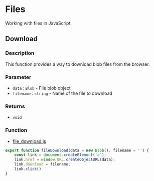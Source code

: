 # Files
Working with files in JavaScript.

## Download

### Description
This function provides a way to download blob files from the browser.

### Parameter
- `data` : `Blob` - File blob object
- `filename` : `string` - Name of the file to download

### Returns
- `void`

### Function
- [file_download.js](./file_download.js)

```js
export function fileDownload(data = new Blob(), filename = '') {
    const link = document.createElement('a');
    link.href = window.URL.createObjectURL(data);
    link.download = filename;
    link.click()
}
```
